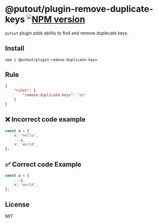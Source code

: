 # @putout/plugin-remove-duplicate-keys [![NPM version][NPMIMGURL]][NPMURL]

[NPMIMGURL]: https://img.shields.io/npm/v/@putout/plugin-remove-duplicate-keys.svg?style=flat&longCache=true
[NPMURL]: https://npmjs.org/package/@putout/plugin-remove-duplicate-keys"npm"

`putout` plugin adds ability to find and remove duplecate keys.

## Install

```
npm i @putout/plugin-remove-duplicate-keys
```

## Rule

```json
{
    "rules": {
        "remove-duplicate-keys": "on"
    }
}
```

## ❌ Incorrect code example

```js
const a = {
    x: 'hello',
    ...z,
    x: 'world',
};
```

## ✅ Correct code Example

```js
const a = {
    ...z,
    x: 'world',
};
```

## License

MIT
